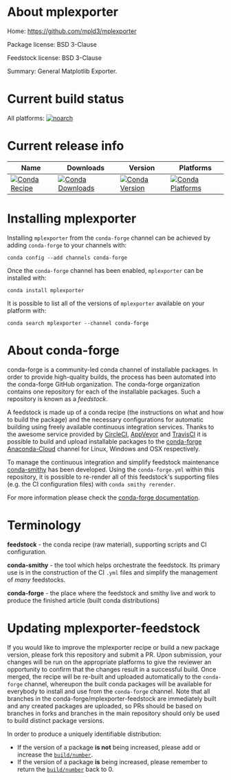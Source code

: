 About mplexporter
=================

Home: https://github.com/mpld3/mplexporter

Package license: BSD 3-Clause

Feedstock license: BSD 3-Clause

Summary: General Matplotlib Exporter.



Current build status
====================

All platforms:
[![noarch](https://img.shields.io/circleci/project/github/conda-forge/mplexporter-feedstock/master.svg?label=noarch)](https://circleci.com/gh/conda-forge/mplexporter-feedstock)

Current release info
====================

| Name | Downloads | Version | Platforms |
| --- | --- | --- | --- |
| [![Conda Recipe](https://img.shields.io/badge/recipe-mplexporter-green.svg)](https://anaconda.org/conda-forge/mplexporter) | [![Conda Downloads](https://img.shields.io/conda/dn/conda-forge/mplexporter.svg)](https://anaconda.org/conda-forge/mplexporter) | [![Conda Version](https://img.shields.io/conda/vn/conda-forge/mplexporter.svg)](https://anaconda.org/conda-forge/mplexporter) | [![Conda Platforms](https://img.shields.io/conda/pn/conda-forge/mplexporter.svg)](https://anaconda.org/conda-forge/mplexporter) |

Installing mplexporter
======================

Installing `mplexporter` from the `conda-forge` channel can be achieved by adding `conda-forge` to your channels with:

```
conda config --add channels conda-forge
```

Once the `conda-forge` channel has been enabled, `mplexporter` can be installed with:

```
conda install mplexporter
```

It is possible to list all of the versions of `mplexporter` available on your platform with:

```
conda search mplexporter --channel conda-forge
```


About conda-forge
=================

conda-forge is a community-led conda channel of installable packages.
In order to provide high-quality builds, the process has been automated into the
conda-forge GitHub organization. The conda-forge organization contains one repository
for each of the installable packages. Such a repository is known as a *feedstock*.

A feedstock is made up of a conda recipe (the instructions on what and how to build
the package) and the necessary configurations for automatic building using freely
available continuous integration services. Thanks to the awesome service provided by
[CircleCI](https://circleci.com/), [AppVeyor](http://www.appveyor.com/)
and [TravisCI](https://travis-ci.org/) it is possible to build and upload installable
packages to the [conda-forge](https://anaconda.org/conda-forge)
[Anaconda-Cloud](http://docs.anaconda.org/) channel for Linux, Windows and OSX respectively.

To manage the continuous integration and simplify feedstock maintenance
[conda-smithy](http://github.com/conda-forge/conda-smithy) has been developed.
Using the ``conda-forge.yml`` within this repository, it is possible to re-render all of
this feedstock's supporting files (e.g. the CI configuration files) with ``conda smithy rerender``.

For more information please check the [conda-forge documentation](https://conda-forge.org/docs/).

Terminology
===========

**feedstock** - the conda recipe (raw material), supporting scripts and CI configuration.

**conda-smithy** - the tool which helps orchestrate the feedstock.
                   Its primary use is in the construction of the CI ``.yml`` files
                   and simplify the management of *many* feedstocks.

**conda-forge** - the place where the feedstock and smithy live and work to
                  produce the finished article (built conda distributions)


Updating mplexporter-feedstock
==============================

If you would like to improve the mplexporter recipe or build a new
package version, please fork this repository and submit a PR. Upon submission,
your changes will be run on the appropriate platforms to give the reviewer an
opportunity to confirm that the changes result in a successful build. Once
merged, the recipe will be re-built and uploaded automatically to the
`conda-forge` channel, whereupon the built conda packages will be available for
everybody to install and use from the `conda-forge` channel.
Note that all branches in the conda-forge/mplexporter-feedstock are
immediately built and any created packages are uploaded, so PRs should be based
on branches in forks and branches in the main repository should only be used to
build distinct package versions.

In order to produce a uniquely identifiable distribution:
 * If the version of a package **is not** being increased, please add or increase
   the [``build/number``](http://conda.pydata.org/docs/building/meta-yaml.html#build-number-and-string).
 * If the version of a package **is** being increased, please remember to return
   the [``build/number``](http://conda.pydata.org/docs/building/meta-yaml.html#build-number-and-string)
   back to 0.